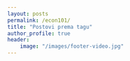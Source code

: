 ```yaml
---
layout: posts
permalink: /econ101/
title: "Postovi prema tagu"
author_profile: true
header: 
    image: "/images/footer-video.jpg"
---
```


